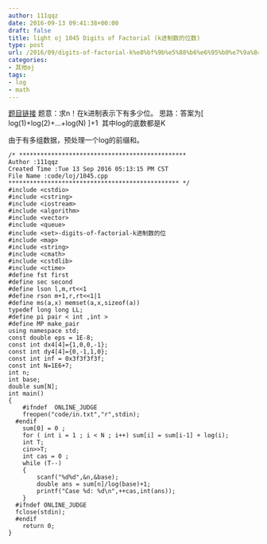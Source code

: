 ```yaml
---
author: 111qqz
date: 2016-09-13 09:41:38+00:00
draft: false
title: light oj 1045 Digits of Factorial (k进制数的位数)
type: post
url: /2016/09/digits-of-factorial-k%e8%bf%9b%e5%88%b6%e6%95%b0%e7%9a%84%e4%bd%8d%e6%95%b0/
categories:
- 其他oj
tags:
- log
- math
---
```


[题目链接](http://vjudge.net/problem/26765)
题意：求n！在k进制表示下有多少位。
思路：答案为[ log(1)+log(2)+...+log(N) ]+1  其中log的底数都是K

由于有多组数据，预处理一个log的前缀和。



    
    /* ***********************************************
    Author :111qqz
    Created Time :Tue 13 Sep 2016 05:13:15 PM CST
    File Name :code/loj/1045.cpp
    ************************************************ */
    #include <cstdio>
    #include <cstring>
    #include <iostream>
    #include <algorithm>
    #include <vector>
    #include <queue>
    #include <set>-digits-of-factorial-k进制数的位
    #include <map>
    #include <string>
    #include <cmath>
    #include <cstdlib>
    #include <ctime>
    #define fst first
    #define sec second
    #define lson l,m,rt<<1
    #define rson m+1,r,rt<<1|1
    #define ms(a,x) memset(a,x,sizeof(a))
    typedef long long LL;
    #define pi pair < int ,int >
    #define MP make_pair
    using namespace std;
    const double eps = 1E-8;
    const int dx4[4]={1,0,0,-1};
    const int dy4[4]={0,-1,1,0};
    const int inf = 0x3f3f3f3f;
    const int N=1E6+7;
    int n;
    int base;
    double sum[N];
    int main()
    {
    	#ifndef  ONLINE_JUDGE 
    	freopen("code/in.txt","r",stdin);
      #endif
    	sum[0] = 0 ;
    	for ( int i = 1 ; i < N ; i++) sum[i] = sum[i-1] + log(i);
    	int T;
    	cin>>T;
    	int cas = 0 ;
    	while (T--)
    	{
    	    scanf("%d%d",&n,&base);
    	    double ans = sum[n]/log(base)+1;
    	    printf("Case %d: %d\n",++cas,int(ans));
    	}
      #ifndef ONLINE_JUDGE  
      fclose(stdin);
      #endif
        return 0;
    }
    



